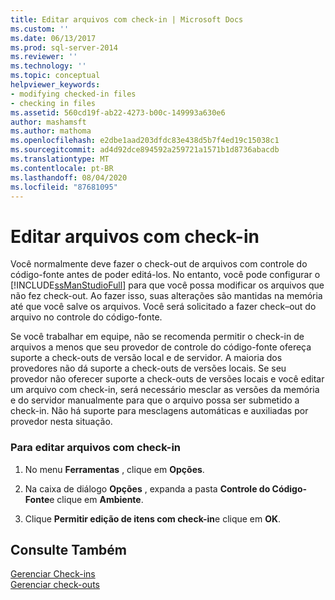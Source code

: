 ```yaml
---
title: Editar arquivos com check-in | Microsoft Docs
ms.custom: ''
ms.date: 06/13/2017
ms.prod: sql-server-2014
ms.reviewer: ''
ms.technology: ''
ms.topic: conceptual
helpviewer_keywords:
- modifying checked-in files
- checking in files
ms.assetid: 560cd19f-ab22-4273-b00c-149993a630e6
author: mashamsft
ms.author: mathoma
ms.openlocfilehash: e2dbe1aad203dfdc83e438d5b7f4ed19c15038c1
ms.sourcegitcommit: ad4d92dce894592a259721a1571b1d8736abacdb
ms.translationtype: MT
ms.contentlocale: pt-BR
ms.lasthandoff: 08/04/2020
ms.locfileid: "87681095"
---
```

# <a name="edit-checked-in-files"></a>Editar arquivos com check-in
  Você normalmente deve fazer o check-out de arquivos com controle do código-fonte antes de poder editá-los. No entanto, você pode configurar o [!INCLUDE[ssManStudioFull](../includes/ssmanstudiofull-md.md)] para que você possa modificar os arquivos que não fez check-out. Ao fazer isso, suas alterações são mantidas na memória até que você salve os arquivos. Você será solicitado a fazer check–out do arquivo no controle do código-fonte.  
  
 Se você trabalhar em equipe, não se recomenda permitir o check-in de arquivos a menos que seu provedor de controle do código-fonte ofereça suporte a check-outs de versão local e de servidor. A maioria dos provedores não dá suporte a check-outs de versões locais. Se seu provedor não oferecer suporte a check-outs de versões locais e você editar um arquivo com check-in, será necessário mesclar as versões da memória e do servidor manualmente para que o arquivo possa ser submetido a check-in. Não há suporte para mesclagens automáticas e auxiliadas por provedor nesta situação.  
  
### <a name="to-edit-checked-in-files"></a>Para editar arquivos com check-in  
  
1.  No menu **Ferramentas** , clique em **Opções**.  
  
2.  Na caixa de diálogo **Opções** , expanda a pasta **Controle do Código-Fonte**e clique em **Ambiente**.  
  
3.  Clique **Permitir edição de itens com check-in**e clique em **OK**.  
  
## <a name="see-also"></a>Consulte Também  
 [Gerenciar Check-ins](../../2014/database-engine/manage-checkins.md)   
 [Gerenciar check-outs](../../2014/database-engine/manage-checkouts.md)  
  
  
